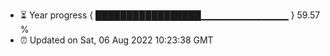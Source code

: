 - ⏳ Year progress { █████████████████▁▁▁▁▁▁▁▁▁▁▁▁▁ } 59.57 %
- ⏰ Updated on Sat, 06 Aug 2022 10:23:38 GMT

